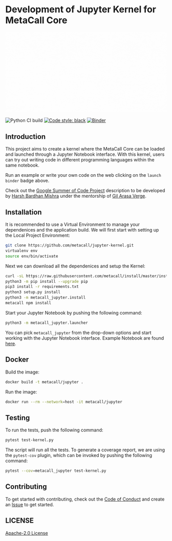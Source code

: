 # Development of Jupyter Kernel for MetaCall Core

![image](assets/project-banner.gif)

![Python CI build](https://github.com/metacall/jupyter-kernel/actions/workflows/ci.yml/badge.svg) [![Code style: black](https://img.shields.io/badge/code%20style-black-000000.svg)](https://github.com/psf/black) [![Binder](https://mybinder.org/badge_logo.svg)](https://mybinder.org/v2/gh/metacall/jupyter-kernel/master)

## Introduction

This project aims to create a kernel where the MetaCall Core can be loaded and launched through a Jupyter Notebook interface. With this kernel, users can try out writing code in different programming languages within the same notebook.

Run an example or write your own code on the web clicking on the `launch binder` badge above.

Check out the [Google Summer of Code Project](https://summerofcode.withgoogle.com/projects/#5883852846792704) description to be developed by [Harsh Bardhan Mishra](https://github.com/harshcasper) under the mentorship of [Gil Arasa Verge](https://github.com/giarve).

## Installation

It is recommended to use a Virtual Environment to manage your dependenices and the application build. We will first start with setting up the Local Project Environment:

```sh
git clone https://github.com/metacall/jupyter-kernel.git
virtualenv env
source env/bin/activate
```

Next we can download all the dependenices and setup the Kernel:

```sh
curl -sL https://raw.githubusercontent.com/metacall/install/master/install.sh | sh
python3 -m pip install --upgrade pip
pip3 install -r requirements.txt
python3 setup.py install
python3 -m metacall_jupyter.install
metacall npm install
```

Start your Jupyter Notebook by pushing the following command:

```sh
python3 -m metacall_jupyter.launcher
```

You can pick `metacall_jupyter` from the drop-down options and start working with the Jupyter Notebook interface. Example Notebook are found [here](examples).

## Docker

Build the image:
```sh
docker build -t metacall/jupyter .
```

Run the image:
```sh
docker run --rm --network=host -it metacall/jupyter
```

## Testing

To run the tests, push the following command:

```sh
pytest test-kernel.py
```

The script will run all the tests. To generate a coverage report, we are using the `pytest-cov` plugin, which can be invoked by pushing the following command: 

```sh
pytest --cov=metacall_jupyter test-kernel.py
```

## Contributing

To get started with contributing, check out the [Code of Conduct](CODE_OF_CONDUCT.md) and create an [Issue](https://github.com/metacall/jupyter-kernel/issues/new) to get started.

## LICENSE

[Apache-2.0 License](LICENSE)
